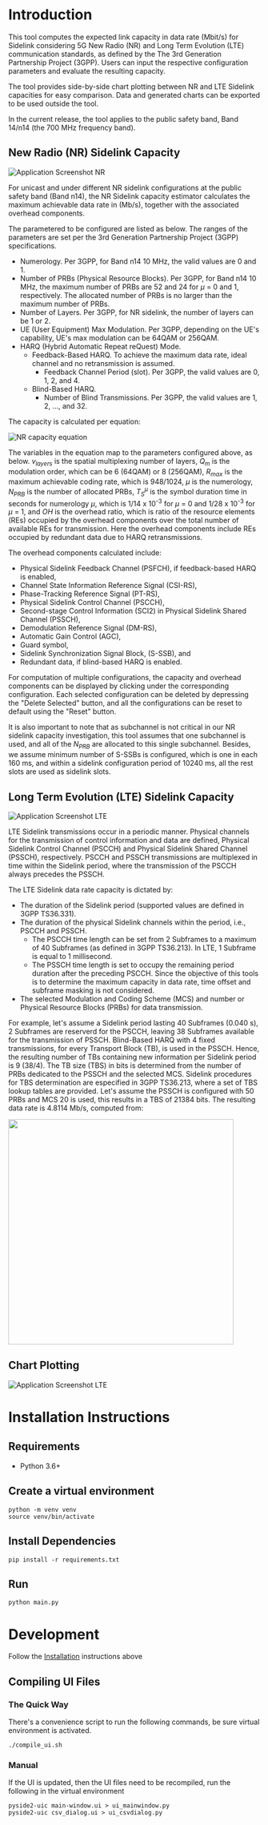 # Introduction
This tool computes the expected link capacity in data rate (Mbit/s) for Sidelink considering 5G New Radio (NR) and Long Term Evolution (LTE) communication standards, as defined by the The 3rd Generation Partnership Project (3GPP). Users can input the respective configuration parameters and evaluate the resulting capacity.

The tool provides side-by-side chart plotting between NR and LTE Sidelink capacities for easy comparison. Data and generated charts can be exported to be used outside the tool.

In the current release, the tool applies to the public safety band, Band 14/n14 (the 700 MHz frequency band).

## New Radio (NR) Sidelink Capacity
![Application Screenshot NR](preview-screenshot-NR.png)

For unicast and under different NR sidelink configurations at the public safety band (Band n14), the NR Sidelink capacity estimator calculates the maximum achievable data rate in (Mb/s), together with the associated overhead components. 

The parametered to be configured are listed as below.  The ranges of the parameters are set per the 3rd Generation Partnership Project (3GPP) specifications.

- Numerology. Per 3GPP, for Band n14 10 MHz, the valid values are 0 and 1.
- Number of PRBs (Physical Resource Blocks). Per 3GPP, for Band n14 10 MHz, the maximum number of PRBs are 52 and 24 for *&mu;* = 0 and 1, respectively. The allocated number of PRBs is no larger than the maximum number of PRBs.
- Number of Layers. Per 3GPP, for NR sidelink, the number of layers can be 1 or 2.
- UE (User Equipment) Max Modulation. Per 3GPP, depending on the UE's capability, UE's max modulation can be 64QAM or 256QAM.
- HARQ (Hybrid Automatic Repeat reQuest) Mode.
  - Feedback-Based HARQ. To achieve the maximum data rate, ideal channel and no retransmission is assumed.
    - Feedback Channel Period (slot). Per 3GPP, the valid values are 0, 1, 2, and 4.
  - Blind-Based HARQ.
    - Number of Blind Transmissions. Per 3GPP, the valid values are 1, 2, ..., and 32.

The capacity is calculated per equation:

![NR capacity equation](capacity_eq.png)

The variables in the equation map to the parameters configured above, as below. *v<sub>layers</sub>* is the spatial multiplexing number of layers, *Q<sub>m</sub>* is the modulation order, which can be 6 (64QAM) or 8 (256QAM), *R<sub>max</sub>* is the maximum achievable coding rate, which is 948/1024, *&mu;* is the numerology, *N<sub>PRB</sub>* is the number of allocated PRBs, *T<sub>S</sub><sup>&mu;</sup>* is the symbol duration time in seconds for numerology *&mu;*, which is 1/14 x 10<sup>-3</sup> for *&mu;* = 0 and 1/28 x 10<sup>-3</sup> for *&mu;* = 1, and *OH* is the overhead ratio, which is ratio of the resource elements (REs) occupied by the overhead components over the total number of available REs for transmission. Here the overhead components include REs occupied by redundant data due to HARQ retransmissions.  

The overhead components calculated include: 

- Physical Sidelink Feedback Channel (PSFCH), if feedback-based HARQ is enabled,
- Channel State Information Reference Signal (CSI-RS),
- Phase-Tracking Reference Signal (PT-RS),
- Physical Sidelink Control Channel (PSCCH),
- Second-stage Control Information (SCI2) in Physical Sidelink Shared Channel (PSSCH),
- Demodulation Reference Signal (DM-RS),
- Automatic Gain Control (AGC),
- Guard symbol,
- Sidelink Synchronization Signal Block, (S-SSB), and
- Redundant data, if blind-based HARQ is enabled.

For computation of multiple configurations, the capacity and overhead components can be displayed by clicking under the corresponding configuration. Each selected configuration can be deleted by depressing the "Delete Selected" button, and all the configurations can be reset to default using the "Reset" button. 

It is also important to note that as subchannel is not critical in our NR sidelink capacity investigation, this tool assumes that one subchannel is used, and all of the *N<sub>PRB* are allocated to this single subchannel. Besides, we assume minimum number of S-SSBs is configured, which is one in each 160 ms, and within a sidelink configuration period of 10240 ms, all the rest slots are used as sidelink slots.

## Long Term Evolution (LTE) Sidelink Capacity
![Application Screenshot LTE](preview-screenshot-LTE.png)

LTE Sidelink transmissions occur in a periodic manner. Physical channels for the transmission of control information and data are defined, Physical Sidelink Control Channel (PSCCH) and Physical Sidelink Shared Channel (PSSCH), respectively. PSCCH and PSSCH transmissions are multiplexed in time within the Sidelink period, where the transmission of the PSCCH always precedes the PSSCH.

The LTE Sidelink data rate capacity is dictated by:
- The duration of the Sidelink period (supported values are defined in 3GPP TS36.331).
- The duration of the physical Sidelink channels within the period, i.e., PSCCH and PSSCH.
  - The PSCCH time length can be set from 2 Subframes to a maximum of 40 Subframes (as defined in 3GPP TS36.213). In LTE, 1 Subframe is equal to 1 millisecond.
  - The PSSCH time length is set to occupy the remaining period duration after the preceding PSCCH. Since the objective of this tools is to determine the maximum capacity in data rate, time offset and subframe masking is not considered.
- The selected Modulation and Coding Scheme (MCS) and number or Physical Resource Blocks (PRBs) for data transmission.

For example, let's assume a Sidelink period lasting 40 Subframes (0.040 s), 2 Subframes are reserverd for the PSCCH, leaving 38 Subframes available for the transmission of PSSCH. Blind-Based HARQ with 4 fixed transmissions, for every Transport Block (TB), is used in the PSSCH. Hence, the resulting number of TBs containing new information per Sidelink period is 9 (38/4). The TB size (TBS) in bits is determined from the number of PRBs dedicated to the PSSCH and the selected MCS. Sidelink procedures for TBS determination are especified in 3GPP TS36.213, where a set of TBS lookup tables are provided. Let's assume the PSSCH is configured with 50 PRBs and MCS 20 is used, this results in a TBS of 21384 bits. The resulting data rate is 4.8114 Mb/s, computed from:

<img src="lte_capacity_eq.png" width="450"/>
<!--- data rate (in Mbit/s) = 10e-6 * TBS * TB_per_period / Period length (in seconds)"
--->

<!--- Too large to display as is
![LTE Sidelink capacity equation](lte_capacity_eq.png)
--->

## Chart Plotting
![Application Screenshot LTE](preview-screenshot-charts.png)

# Installation Instructions

## Requirements

* Python 3.6+

## Create a virtual environment

```shell
python -m venv venv
source venv/bin/activate
```

## Install Dependencies

```shell
pip install -r requirements.txt
```

## Run

```shell
python main.py
```

# Development
Follow the [Installation](#installation) instructions above

## Compiling UI Files

### The Quick Way
There's a convenience script to run the following commands,
be sure virtual environment is activated.
```shell
./compile_ui.sh
```

### Manual

If the UI is updated, then the UI files need to be recompiled, run the
following in the virtual environment

```shell
pyside2-uic main-window.ui > ui_mainwindow.py
pyside2-uic csv_dialog.ui > ui_csvdialog.py
```
